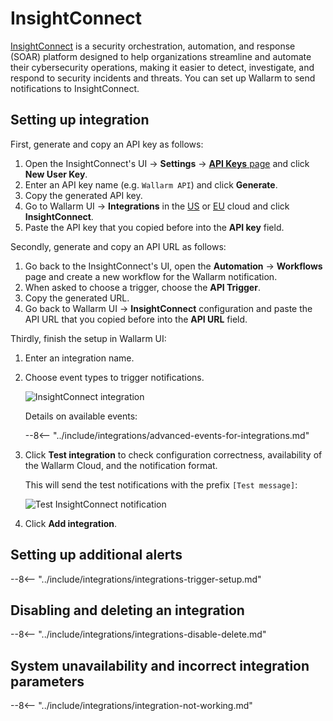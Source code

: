 # InsightConnect

[InsightConnect](https://www.rapid7.com/products/insightconnect/) is a security orchestration, automation, and response (SOAR) platform designed to help organizations streamline and automate their cybersecurity operations, making it easier to detect, investigate, and respond to security incidents and threats. You can set up Wallarm to send notifications to InsightConnect.

## Setting up integration

First, generate and copy an API key as follows:

1. Open the InsightConnect's UI → **Settings** → [**API Keys** page](https://insight.rapid7.com/platform#/apiKeyManagement) and click **New User Key**.
2. Enter an API key name (e.g. `Wallarm API`) and click **Generate**.
3. Copy the generated API key.
4. Go to Wallarm UI → **Integrations** in the [US](https://us1.my.wallarm.com/integrations/) or [EU](https://my.wallarm.com/integrations/) cloud and click **InsightConnect**.
4. Paste the API key that you copied before into the **API key** field.

Secondly, generate and copy an API URL as follows:

1. Go back to the InsightConnect's UI, open the **Automation** → **Workflows** page and create a new workflow for the Wallarm notification.
2. When asked to choose a trigger, choose the **API Trigger**.
3. Copy the generated URL.
4. Go back to Wallarm UI → **InsightConnect** configuration and paste the API URL that you copied before into the **API URL** field.

Thirdly, finish the setup in Wallarm UI:

1. Enter an integration name.
1. Choose event types to trigger notifications.

    ![InsightConnect integration](../../../images/user-guides/settings/integrations/add-insightconnect-integration.png)

    Details on available events:

    --8<-- "../include/integrations/advanced-events-for-integrations.md"

1. Click **Test integration** to check configuration correctness, availability of the Wallarm Cloud, and the notification format.

    This will send the test notifications with the prefix `[Test message]`:

    ![Test InsightConnect notification](../../../images/user-guides/settings/integrations/test-insightconnect-scope-changed.png)

1. Click **Add integration**.

## Setting up additional alerts

--8<-- "../include/integrations/integrations-trigger-setup.md"

## Disabling and deleting an integration

--8<-- "../include/integrations/integrations-disable-delete.md"

## System unavailability and incorrect integration parameters

--8<-- "../include/integrations/integration-not-working.md"
